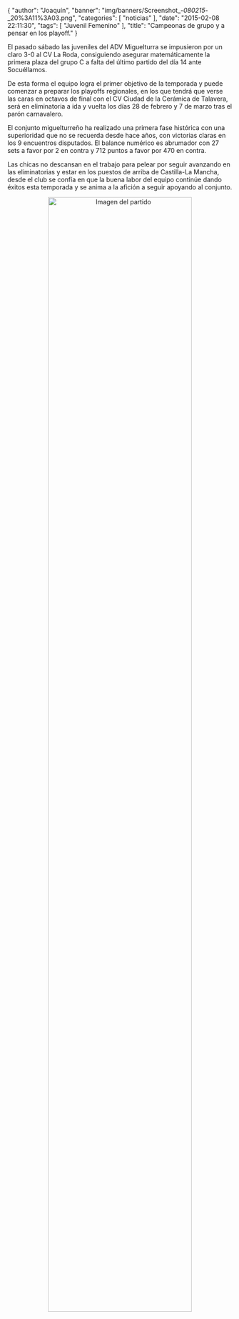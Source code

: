 {
  "author": "Joaquín", 
  "banner": "img/banners/Screenshot_-_080215_-_20%3A11%3A03.png", 
  "categories": [
    "noticias"
  ], 
  "date": "2015-02-08 22:11:30", 
  "tags": [
    "Juvenil Femenino"
  ], 
  "title": "Campeonas de grupo y a pensar en los playoff."
}

El pasado sábado las juveniles del ADV Miguelturra se impusieron por un claro 3-0 al CV La Roda, consiguiendo asegurar matemáticamente la primera plaza del grupo C a falta del último partido del día 14 ante Socuéllamos.

De esta forma el equipo logra el primer objetivo de la temporada y puede comenzar a preparar los playoffs regionales, en los que tendrá que verse las caras en octavos de final con el CV Ciudad de la Cerámica de Talavera, será en eliminatoria a ida y vuelta los días 28 de febrero y 7 de marzo tras el parón carnavalero.

El conjunto miguelturreño ha realizado una primera fase histórica con una superioridad que no se recuerda desde hace años, con victorias claras en los 9 encuentros disputados. El balance numérico es abrumador con 27 sets a favor por 2 en contra y 712 puntos a favor por 470 en contra.

Las chicas no descansan en el trabajo para pelear por seguir avanzando en las eliminatorias y estar en los puestos de arriba de Castilla-La Mancha, desde el club se confía en que la buena labor del equipo continúe dando éxitos esta temporada y se anima a la afición a seguir apoyando al conjunto.

<center>
<a target="_new" href="http://www.advmiguelturra.org/img/banners/Screenshot%20-%20080215%20-%2020%3A11%3A03.png"> 
<img alt="Imagen del partido" width="80%" align="center" src="http://www.advmiguelturra.org/img/banners/Screenshot%20-%20080215%20-%2020%3A11%3A03.png"/> </a> </center>


